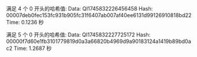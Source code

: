 满足 4 个 0 开头的哈希值:
Data: QI1745832226456458
Hash: 00007deb0fec153fc931b905fc31f6407ab007af40ee6131d99126910818bd22
Time: 0.1236 秒

满足 5 个 0 开头的哈希值:
Data: QI1745832227725172
Hash: 00000f7d60e1fb3101779819d0a3a66820b4969d9a90183124a1419b89bd0ac2
Time: 1.2687 秒
